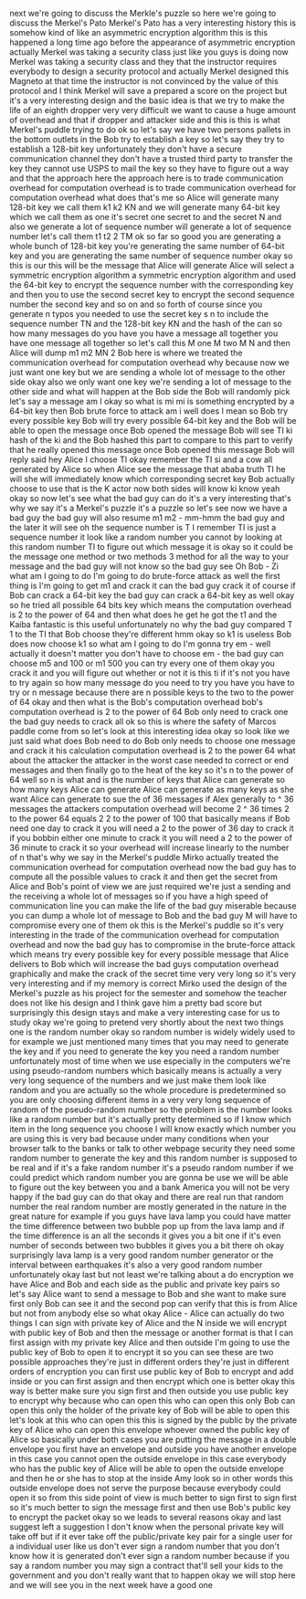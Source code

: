 next we're going to discuss the Merkle's puzzle so here we're going to discuss the Merkel's Pato Merkel's Pato has a very interesting history this is somehow kind of like an asymmetric encryption algorithm this is this happened a long time ago before the appearance of asymmetric encryption actually Merkel was taking a security class just like you guys is doing now Merkel was taking a security class and they that the instructor requires everybody to design a security protocol and actually Merkel designed this Magneto at that time the instructor is not convinced by the value of this protocol and I think Merkel will save a prepared a score on the project but it's a very interesting design and the basic idea is that we try to make the life of an eighth dropper very very difficult we want to cause a huge amount of overhead and that if dropper and attacker side and this is this is what Merkel's puddle trying to do ok so let's say we have two persons pallets in the bottom outlets in the Bob try to establish a key so let's say they try to establish a 128-bit key unfortunately they don't have a secure communication channel they don't have a trusted third party to transfer the key they cannot use USPS to mail the key so they have to figure out a way and that the approach here the approach here is to trade communication overhead for computation overhead is to trade communication overhead for computation overhead what does that's me so Alice will generate many 128-bit key we call them k1 k2 KN and we will generate many 64-bit key which we call them as one it's secret one secret to and the secret N and also we generate a lot of sequence number will generate a lot of sequence number let's call them t1 t2 2 TM ok so far so good you are generating a whole bunch of 128-bit key you're generating the same number of 64-bit key and you are generating the same number of sequence number okay so this is our this will be the message that Alice will generate Alice will select a symmetric encryption algorithm a symmetric encryption algorithm and used the 64-bit key to encrypt the sequence number with the corresponding key and then you to use the second secret key to encrypt the second sequence number the second key and so on and so forth of course since you generate n typos you needed to use the secret key s n to include the sequence number TN and the 128-bit key KN and the hash of the can so how many messages do you have you have a message all together you have one message all together so let's call this M one M two M N and then Alice will dump m1 m2 MN 2 Bob here is where we treated the communication overhead for computation overhead why because now we just want one key but we are sending a whole lot of message to the other side okay also we only want one key we're sending a lot of message to the other side and what will happen at the Bob side the Bob will randomly pick let's say a message am I okay so what is mi mi is something encrypted by a 64-bit key then Bob brute force to attack am i well does I mean so Bob try every possible key Bob will try every possible 64-bit key and the Bob will be able to open the message once Bob opened the message Bob will see TI ki hash of the ki and the Bob hashed this part to compare to this part to verify that he really opened this message once Bob opened this message Bob will reply said hey Alice I choose TI okay remember the TI si and a cow all generated by Alice so when Alice see the message that ababa truth TI he will she will immediately know which corresponding secret key Bob actually choose to use that is the K actor now both sides will know ki know yeah okay so now let's see what the bad guy can do it's a very interesting that's why we say it's a Merkel's puzzle it's a puzzle so let's see now we have a bad guy the bad guy will also resume m1 m2 - mm-hmm the bad guy and the later it will see oh the sequence number is T I remember TI is just a sequence number it look like a random number you cannot by looking at this random number TI to figure out which message it is okay so it could be the message one method or two methods 3 method for all the way to your message and the bad guy will not know so the bad guy see Oh Bob - Zi what am I going to do I'm going to do brute-force attack as well the first thing is I'm going to get m1 and crack it can the bad guy crack it of course if Bob can crack a 64-bit key the bad guy can crack a 64-bit key as well okay so he tried all possible 64 bits key which means the computation overhead is 2 to the power of 64 and then what does he get he got the t1 and the Kaiba fantastic is this useful unfortunately no why the bad guy compared T 1 to the TI that Bob choose they're different hmm okay so k1 is useless Bob does now choose k1 so what am I going to do I'm gonna try em - well actually it doesn't matter you don't have to choose em - the bad guy can choose m5 and 100 or m1 500 you can try every one of them okay you crack it and you will figure out whether or not it is this ti if it's not you have to try again so how many message do you need to try you have you have to try or n message because there are n possible keys to the two to the power of 64 okay and then what is the Bob's computation overhead bob's computation overhead is 2 to the power of 64 Bob only need to crack one the bad guy needs to crack all ok so this is where the safety of Marcos paddle come from so let's look at this interesting idea okay so look like we just said what does Bob need to do Bob only needs to choose one message and crack it his calculation computation overhead is 2 to the power 64 what about the attacker the attacker in the worst case needed to correct or end messages and then finally go to the heat of the key so it's n to the power of 64 well so n is what and is the number of keys that Alice can generate so how many keys Alice can generate Alice can generate as many keys as she want Alice can generate to sue the of 36 messages if Alex generally to ^ 36 messages the attackers computation overhead will become 2 ^ 36 times 2 to the power 64 equals 2 2 to the power of 100 that basically means if Bob need one day to crack it you will need a 2 to the power of 36 day to crack it if you bobbin either one minute to crack it you will need a 2 to the power of 36 minute to crack it so your overhead will increase linearly to the number of n that's why we say in the Merkel's puddle Mirko actually treated the communication overhead for computation overhead now the bad guy has to compute all the possible values to crack it and then get the secret from Alice and Bob's point of view we are just required we're just a sending and the receiving a whole lot of messages so if you have a high speed of communication line you can make the life of the bad guy miserable because you can dump a whole lot of message to Bob and the bad guy M will have to compromise every one of them ok this is the Merkel's puddle so it's very interesting in the trade of the communication overhead for computation overhead and now the bad guy has to compromise in the brute-force attack which means try every possible key for every possible message that Alice delivers to Bob which will increase the bad guys computation overhead graphically and make the crack of the secret time very very long so it's very very interesting and if my memory is correct Mirko used the design of the Merkel's puzzle as his project for the semester and somehow the teacher does not like his design and I think gave him a pretty bad score but surprisingly this design stays and make a very interesting case for us to study okay we're going to pretend very shortly about the next two things one is the random number okay so random number is widely widely used to for example we just mentioned many times that you may need to generate the key and if you need to generate the key you need a random number unfortunately most of time when we use especially in the computers we're using pseudo-random numbers which basically means is actually a very very long sequence of the numbers and we just make them look like random and you are actually so the whole procedure is predetermined so you are only choosing different items in a very very long sequence of random of the pseudo-random number so the problem is the number looks like a random number but it's actually pretty determined so if I know which item in the long sequence you choose I will know exactly which number you are using this is very bad because under many conditions when your browser talk to the banks or talk to other webpage security they need some random number to generate the key and this random number is supposed to be real and if it's a fake random number it's a pseudo random number if we could predict which random number you are gonna be use we will be able to figure out the key between you and a bank America you will not be very happy if the bad guy can do that okay and there are real run that random number the real random number are mostly generated in the nature in the great nature for example if you guys have lava lamp you could have matter the time difference between two bubble pop up from the lava lamp and if the time difference is an all the seconds it gives you a bit one if it's even number of seconds between two bubbles it gives you a bit there oh okay surprisingly lava lamp is a very good random number generator or the interval between earthquakes it's also a very good random number unfortunately okay last but not least we're talking about a do encryption we have Alice and Bob and each side as the public and private key pairs so let's say Alice want to send a message to Bob and she want to make sure first only Bob can see it and the second pop can verify that this is from Alice but not from anybody else so what okay Alice - Alice can actually do two things I can sign with private key of Alice and the N inside we will encrypt with public key of Bob and then the message or another format is that I can first assign with my private key Alice and then outside I'm going to use the public key of Bob to open it to encrypt it so you can see these are two possible approaches they're just in different orders they're just in different orders of encryption you can first use public key of Bob to encrypt and add inside or you can first assign and then encrypt which one is better okay this way is better make sure you sign first and then outside you use public key to encrypt why because who can open this who can open this only Bob can open this only the holder of the private key of Bob will be able to open this let's look at this who can open this this is signed by the public by the private key of Alice who can open this envelope whoever owned the public key of Alice so basically under both cases you are putting the message in a double envelope you first have an envelope and outside you have another envelope in this case you cannot open the outside envelope in this case everybody who has the public key of Alice will be able to open the outside envelope and then he or she has to stop at the inside Amy look so in other words this outside envelope does not serve the purpose because everybody could open it so from this side point of view is much better to sign first to sign first so it's much better to sign the message first and then use Bob's public key to encrypt the packet okay so we leads to several reasons okay and last suggest left a suggestion I don't know when the personal private key will take off but if it ever take off the public/private key pair for a single user for a individual user like us don't ever sign a random number that you don't know how it is generated don't ever sign a random number because if you say a random number you may sign a contract that'll sell your kids to the government and you don't really want that to happen okay we will stop here and we will see you in the next week have a good one  
